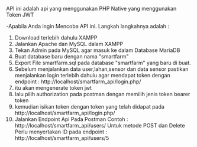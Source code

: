 API ini adalah api yang menggunakan PHP Native yang menggunakan Token JWT

-Apabila Anda ingin Mencoba API ini. Langkah langkahnya adalah :

1. Download terlebih dahulu XAMPP
2. Jalankan Apache dan MySQL dalam XAMPP
3. Tekan Admin pada MySQL agar masuk ke dalam Database MariaDB
4. Buat database baru dengan nama "smartfarm"
5. Export File smartfarm.sql pada database "smartfarm" yang baru di buat.
6. Sebelum menjalankan data user,lahan,sensor dan data sensor pastikan menjalankan login terlebih dahulu agar mendapat token dengan endpoint :
http://localhost/smartfarm_api/login.php/
8. itu akan mengenerate token jwt
9. lalu pilih authorization  pada postman dengan memilih jenis token bearer token
10. kemudian isikan token dengan token yang telah didapat pada http://localhost/smartfarm_api/login.php/
11. Jalankan Endpoint Api Pada  Postman Contoh : http://localhost/smartfarm_api/users/ Untuk metode POST dan Delete Perlu menyertakan ID pada endpoint : http://localhost/smartfarm_api/users/5
